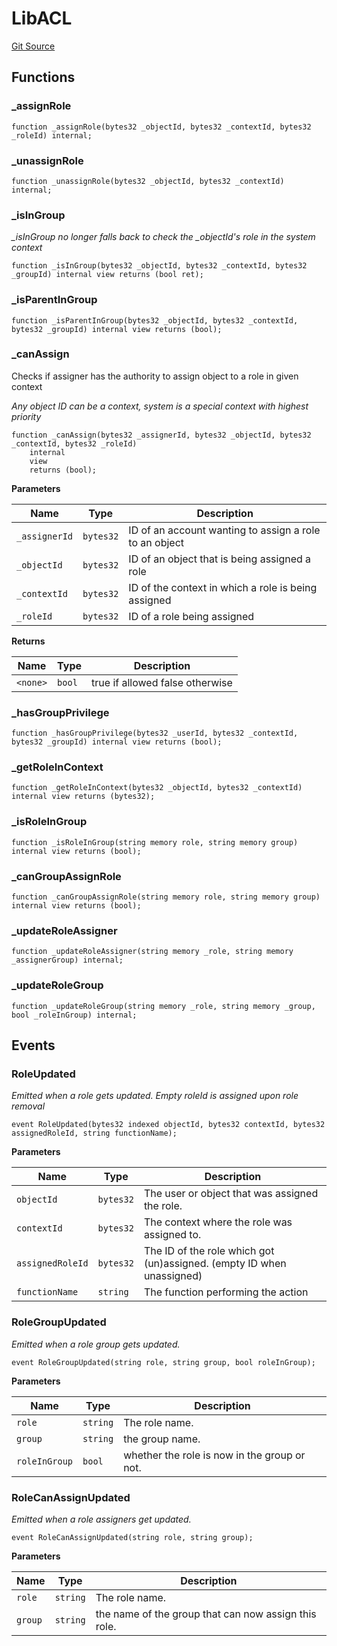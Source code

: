 # LibACL
[Git Source](https://github.com/nayms/contracts-v3/blob/0aa70a4d39a9875c02cd43cc38c09012f52d800e/src/libs/LibACL.sol)


## Functions
### _assignRole


```solidity
function _assignRole(bytes32 _objectId, bytes32 _contextId, bytes32 _roleId) internal;
```

### _unassignRole


```solidity
function _unassignRole(bytes32 _objectId, bytes32 _contextId) internal;
```

### _isInGroup

*_isInGroup no longer falls back to check the _objectId's role in the system context*


```solidity
function _isInGroup(bytes32 _objectId, bytes32 _contextId, bytes32 _groupId) internal view returns (bool ret);
```

### _isParentInGroup


```solidity
function _isParentInGroup(bytes32 _objectId, bytes32 _contextId, bytes32 _groupId) internal view returns (bool);
```

### _canAssign

Checks if assigner has the authority to assign object to a role in given context

*Any object ID can be a context, system is a special context with highest priority*


```solidity
function _canAssign(bytes32 _assignerId, bytes32 _objectId, bytes32 _contextId, bytes32 _roleId)
    internal
    view
    returns (bool);
```
**Parameters**

|Name|Type|Description|
|----|----|-----------|
|`_assignerId`|`bytes32`|ID of an account wanting to assign a role to an object|
|`_objectId`|`bytes32`|ID of an object that is being assigned a role|
|`_contextId`|`bytes32`|ID of the context in which a role is being assigned|
|`_roleId`|`bytes32`|ID of a role being assigned|

**Returns**

|Name|Type|Description|
|----|----|-----------|
|`<none>`|`bool`|true if allowed false otherwise|


### _hasGroupPrivilege


```solidity
function _hasGroupPrivilege(bytes32 _userId, bytes32 _contextId, bytes32 _groupId) internal view returns (bool);
```

### _getRoleInContext


```solidity
function _getRoleInContext(bytes32 _objectId, bytes32 _contextId) internal view returns (bytes32);
```

### _isRoleInGroup


```solidity
function _isRoleInGroup(string memory role, string memory group) internal view returns (bool);
```

### _canGroupAssignRole


```solidity
function _canGroupAssignRole(string memory role, string memory group) internal view returns (bool);
```

### _updateRoleAssigner


```solidity
function _updateRoleAssigner(string memory _role, string memory _assignerGroup) internal;
```

### _updateRoleGroup


```solidity
function _updateRoleGroup(string memory _role, string memory _group, bool _roleInGroup) internal;
```

## Events
### RoleUpdated
*Emitted when a role gets updated. Empty roleId is assigned upon role removal*


```solidity
event RoleUpdated(bytes32 indexed objectId, bytes32 contextId, bytes32 assignedRoleId, string functionName);
```

**Parameters**

|Name|Type|Description|
|----|----|-----------|
|`objectId`|`bytes32`|The user or object that was assigned the role.|
|`contextId`|`bytes32`|The context where the role was assigned to.|
|`assignedRoleId`|`bytes32`|The ID of the role which got (un)assigned. (empty ID when unassigned)|
|`functionName`|`string`|The function performing the action|

### RoleGroupUpdated
*Emitted when a role group gets updated.*


```solidity
event RoleGroupUpdated(string role, string group, bool roleInGroup);
```

**Parameters**

|Name|Type|Description|
|----|----|-----------|
|`role`|`string`|The role name.|
|`group`|`string`|the group name.|
|`roleInGroup`|`bool`|whether the role is now in the group or not.|

### RoleCanAssignUpdated
*Emitted when a role assigners get updated.*


```solidity
event RoleCanAssignUpdated(string role, string group);
```

**Parameters**

|Name|Type|Description|
|----|----|-----------|
|`role`|`string`|The role name.|
|`group`|`string`|the name of the group that can now assign this role.|

